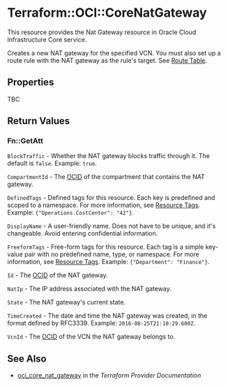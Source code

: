 # Terraform::OCI::CoreNatGateway

This resource provides the Nat Gateway resource in Oracle Cloud Infrastructure Core service.

Creates a new NAT gateway for the specified VCN. You must also set up a route rule with the
NAT gateway as the rule's target. See [Route Table](https://docs.cloud.oracle.com/iaas/api/#/en/iaas/20160918/RouteTable/).

## Properties

TBC

## Return Values

### Fn::GetAtt

`BlockTraffic` - Whether the NAT gateway blocks traffic through it. The default is `false`.  Example: `true`.

`CompartmentId` - The [OCID](https://docs.cloud.oracle.com/iaas/Content/General/Concepts/identifiers.htm) of the compartment that contains the NAT gateway.

`DefinedTags` - Defined tags for this resource. Each key is predefined and scoped to a namespace. For more information, see [Resource Tags](https://docs.cloud.oracle.com/iaas/Content/General/Concepts/resourcetags.htm).  Example: `{"Operations.CostCenter": "42"}`.

`DisplayName` - A user-friendly name. Does not have to be unique, and it's changeable. Avoid entering confidential information.

`FreeformTags` - Free-form tags for this resource. Each tag is a simple key-value pair with no predefined name, type, or namespace. For more information, see [Resource Tags](https://docs.cloud.oracle.com/iaas/Content/General/Concepts/resourcetags.htm).  Example: `{"Department": "Finance"}`.

`Id` - The [OCID](https://docs.cloud.oracle.com/iaas/Content/General/Concepts/identifiers.htm) of the NAT gateway.

`NatIp` - The IP address associated with the NAT gateway.

`State` - The NAT gateway's current state.

`TimeCreated` - The date and time the NAT gateway was created, in the format defined by RFC3339.  Example: `2016-08-25T21:10:29.600Z`.

`VcnId` - The [OCID](https://docs.cloud.oracle.com/iaas/Content/General/Concepts/identifiers.htm) of the VCN the NAT gateway belongs to.

## See Also

* [oci_core_nat_gateway](https://www.terraform.io/docs/providers/oci/r/core_nat_gateway.html) in the _Terraform Provider Documentation_
